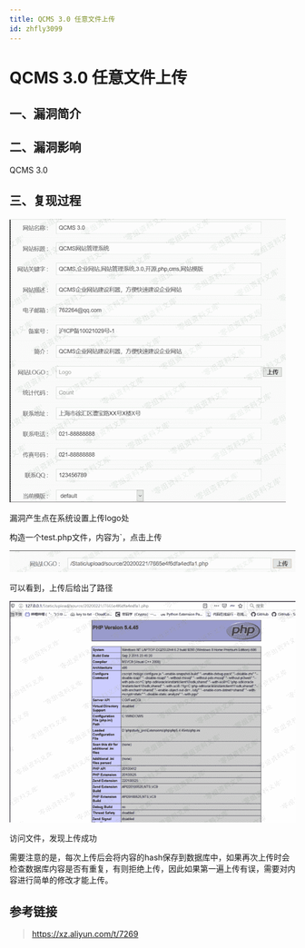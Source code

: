 ```yaml
---
title: QCMS 3.0 任意文件上传
id: zhfly3099
---
```


# QCMS 3.0 任意文件上传

## 一、漏洞简介

## 二、漏洞影响

QCMS 3.0

## 三、复现过程

![image](../img/3d63cf758a42a9e01d012418742aa379.png)

漏洞产生点在系统设置上传logo处

构造一个test.php文件，内容为`，点击上传

![image](../img/0e9c820f5a0682cde7b9351b09c09225.png)

可以看到，上传后给出了路径

![image](../img/b640bab6a6c4856228b01e984bb3bc2f.png)

访问文件，发现上传成功

需要注意的是，每次上传后会将内容的hash保存到数据库中，如果再次上传时会检查数据库内容是否有重复，有则拒绝上传，因此如果第一遍上传有误，需要对内容进行简单的修改才能上传。

## 参考链接

> https://xz.aliyun.com/t/7269